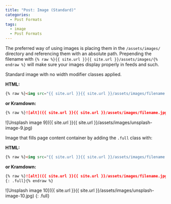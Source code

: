 ```yaml
---
title: "Post: Image (Standard)"
categories:
  - Post Formats
tags:
  - image
  - Post Formats
---
```


The preferred way of using images is placing them in the `/assets/images/` directory and referencing them with an absolute path. Prepending the filename with `{% raw %}{{ site.url }}{{ site.url }}/assets/images/{% endraw %}` will make sure your images display properly in feeds and such.

Standard image with no width modifier classes applied.

**HTML:**

```html
{% raw %}<img src="{{ site.url }}{{ site.url }}/assets/images/filename.jpg" alt="">{% endraw %}
```

**or Kramdown:**

```markdown
{% raw %}![alt]({{ site.url }}{{ site.url }}/assets/images/filename.jpg){% endraw %}
```

![Unsplash image 9]({{ site.url }}{{ site.url }}/assets/images/unsplash-image-9.jpg)

Image that fills page content container by adding the `.full` class with:

**HTML:**

```html
{% raw %}<img src="{{ site.url }}{{ site.url }}/assets/images/filename.jpg" alt="" class="full">{% endraw %}
```

**or Kramdown:**

```markdown
{% raw %}![alt]({{ site.url }}{{ site.url }}/assets/images/filename.jpg)
{: .full}{% endraw %}
```

![Unsplash image 10]({{ site.url }}{{ site.url }}/assets/images/unsplash-image-10.jpg)
{: .full}